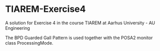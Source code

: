 # TIAREM-Exercise4
A solution for Exercise 4 in the course TIAREM at Aarhus University - AU Engineering

The BPD Guarded Gall Pattern is used together with the POSA2 monitor class ProcessingMode.
